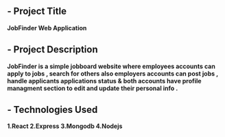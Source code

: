 ## - Project Title 
  **JobFinder Web Application**

## - Project Description
 **JobFinder is a simple jobboard website where employees accounts can apply to jobs , search for others also employers accounts can post jobs , handle applicants applications status & both accounts have profile managment section to edit and update their personal info .**

## - Technologies Used
 **1.React 
 2.Express 
 3.Mongodb 
 4.Nodejs**
 

